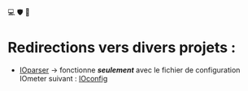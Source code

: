 :computer: :shield: :wave:

# Redirections vers divers projets :

* [IOparser](https://sysmaxfr.github.io/ioparser) → fonctionne ___seulement___ avec le fichier de configuration IOmeter suivant : [IOconfig](https://sysmaxfr.github.io/ioparser/ioconfig.icf)

